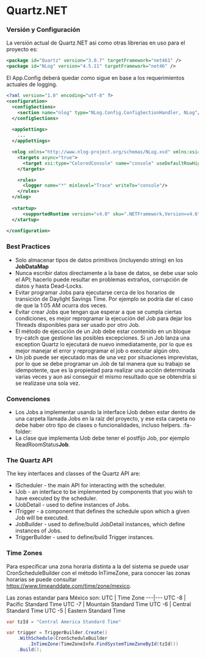 # Quartz.NET

### Versión y Configuración
La versión actual de Quartz.NET asi como otras librerias en uso para el proyecto es:
```xml
<package id="Quartz" version="3.0.7" targetFramework="net461" />
<package id="NLog" version="4.5.11" targetFramework="net46" />
```

El App.Config deberá quedar como sigue en base a los requerimientos actuales de logging.
```xml
<?xml version="1.0" encoding="utf-8" ?>
<configuration>
  <configSections>
    <section name="nlog" type="NLog.Config.ConfigSectionHandler, NLog"/>
  </configSections>
  
  <appSettings>
    ...
  </appSettings>

  <nlog xmlns="http://www.nlog-project.org/schemas/NLog.xsd" xmlns:xsi="http://www.w3.org/2001/XMLSchema-instance" >
    <targets async="true">
      <target xsi:type="ColoredConsole" name="console" useDefaultRowHighlightingRules="True" />
    </targets>

    <rules>
      <logger name="*" minlevel="Trace" writeTo="console"/>
    </rules>
  </nlog>
  
  <startup> 
      <supportedRuntime version="v4.0" sku=".NETFramework,Version=v4.6" />
  </startup>
  
</configuration>
```

### Best Practices
- Solo almacenar tipos de datos primitivos (incluyendo string) en los **JobDataMap**
- Nunca escribir datos directamente a la base de datos, se debe usar solo el API; hacerlo puede resultar en problemas extraños, corrupción de datos y hasta Dead-Locks.
- Evitar programar Jobs para ejecutarse cerca de los horarios de transición de Daylight Savings Time. Por ejemplo se podría dar el caso de que la 1:05 AM ocurra dos veces.
- Evitar crear Jobs que tengan que esperar a que se cumpla ciertas condiciones, es mejor reprogramar la ejecución del Job para dejar los Threads disponibles para ser usado por otro Job.
- El método de ejecución de un Job debe estar contenido en un bloque try-catch que gestione las posibles excepciones. Si un Job lanza una exception Quartz lo ejecutará de nuevo inmediatamente, por lo que es mejor manejar el error y reprogramar el job o executar algún otro.
- Un job puede ser ejecutado mas de una vez por situaciones imprevistas, por lo que se debe programar un Job de tal manera que su trabajo se idempotente, que es la propiedad para realizar una acción determinada varias veces y aun así conseguir el mismo resultado que se obtendría si se realizase una sola vez.

### Convenciones
- Los Jobs a implementar usando la interface IJob deben estar dentro de una carpeta llamada Jobs en la raiz del proyecto, y ese esta carpeta no debe haber otro tipo de clases o funcionalidades, incluso helpers. :fa-folder:
- La clase que implementa IJob debe tener el postfijo Job, por ejemplo ReadRoomStatus**Job**.

### The Quartz API
The key interfaces and classes of the Quartz API are:
- IScheduler - the main API for interacting with the scheduler.
- IJob - an interface to be implemented by components that you wish to have executed by the scheduler.
- IJobDetail - used to define instances of Jobs.
- ITrigger - a component that defines the schedule upon which a given Job will be executed.
- JobBuilder - used to define/build JobDetail instances, which define instances of Jobs.
- TriggerBuilder - used to define/build Trigger instances.

### Time Zones
Para especificar una zona horaria distinta a la del sistema se puede usar CronScheduleBuilder con el método InTimeZone, para conocer las zonas horarias se puede consultar https://www.timeanddate.com/time/zone/mexico.

Las zonas estandar para México son:
UTC | Time Zone
---|---
UTC -8 | Pacific Standard Time
UTC -7 | Mountain Standard Time
UTC -6 | Central Standard Time
UTC -5 | Eastern Standard Time

```csharp
var tzId = "Central America Standard Time"

var trigger = TriggerBuilder.Create()
    .WithSchedule(CronScheduleBuilder
        .InTimeZone(TimeZoneInfo.FindSystemTimeZoneById(tzId)))
    .Build();
```
